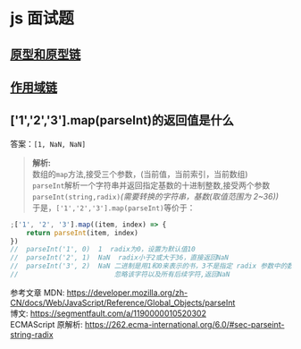 # js 面试题

## [原型和原型链](../../2-原生/js相关/原型和原型链.md)


## [作用域链](../../2-原生/js相关/作用域链.md)

## ['1','2','3'].map(parseInt)的返回值是什么

答案：`[1, NaN, NaN]`

> **解析:**  
> 数组的`map`方法,接受三个参数，(当前值，当前索引，当前数组)  
> `parseInt`解析一个字符串并返回指定基数的十进制整数,接受两个参数`parseInt(string,radix)`_(需要转换的字符串，基数(取值范围为 2~36))_  
> 于是，`['1','2','3'].map(parseInt)`等价于：

```javascript
;['1', '2', '3'].map((item, index) => {
	return parseInt(item, index)
})
//  parseInt('1', 0)  1  radix为0，设置为默认值10
//  parseInt('2', 1)  NaN  radix小于2或大于36，直接返回NaN
//  parseInt('3', 2)  NaN 二进制是用1和0来表示的书，3不是指定 radix 参数中的数字，
//	                      忽略该字符以及所有后续字符,返回NaN
```

参考文章
MDN: https://developer.mozilla.org/zh-CN/docs/Web/JavaScript/Reference/Global_Objects/parseInt  
博文: https://segmentfault.com/a/1190000010520302  
ECMAScript 原解析: https://262.ecma-international.org/6.0/#sec-parseint-string-radix
